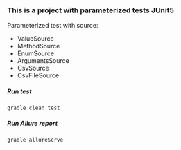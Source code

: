 ### This is a project with parameterized tests JUnit5

Parameterized test with source:
* ValueSource
* MethodSource
* EnumSource
* ArgumentsSource
* CsvSource
* CsvFileSource

##### Run test
```
gradle clean test
```

##### Run Allure report
```
gradle allureServe
```
